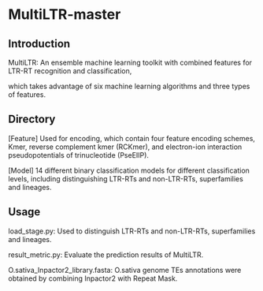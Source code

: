 # MultiLTR-master

## Introduction
MultiLTR: An ensemble machine learning toolkit with combined features for LTR-RT recognition and classification, 

which takes advantage of six machine learning algorithms and three types of features.

## Directory
[Feature] Used for encoding, which contain four feature encoding schemes, Kmer, reverse complement kmer (RCKmer), and electron-ion interaction pseudopotentials of trinucleotide (PseEIIP). 

[Model] 14 different binary classification models for different classification levels, including distinguishing LTR-RTs and non-LTR-RTs, superfamilies and lineages. 

## Usage
load_stage.py: Used to distinguish LTR-RTs and non-LTR-RTs, superfamilies and lineages.

result_metric.py: Evaluate the prediction results of MultiLTR.

O.sativa_Inpactor2_library.fasta: O.sativa genome TEs annotations were obtained by combining Inpactor2 with Repeat Mask.
